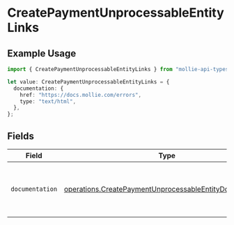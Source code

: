 # CreatePaymentUnprocessableEntityLinks

## Example Usage

```typescript
import { CreatePaymentUnprocessableEntityLinks } from "mollie-api-typescript/models/operations";

let value: CreatePaymentUnprocessableEntityLinks = {
  documentation: {
    href: "https://docs.mollie.com/errors",
    type: "text/html",
  },
};
```

## Fields

| Field                                                                                                                                | Type                                                                                                                                 | Required                                                                                                                             | Description                                                                                                                          |
| ------------------------------------------------------------------------------------------------------------------------------------ | ------------------------------------------------------------------------------------------------------------------------------------ | ------------------------------------------------------------------------------------------------------------------------------------ | ------------------------------------------------------------------------------------------------------------------------------------ |
| `documentation`                                                                                                                      | [operations.CreatePaymentUnprocessableEntityDocumentation](../../models/operations/createpaymentunprocessableentitydocumentation.md) | :heavy_check_mark:                                                                                                                   | The URL to the generic Mollie API error handling guide.                                                                              |